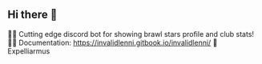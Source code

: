 ## Hi there 👋


🙋‍♀️ Cutting edge discord bot for showing brawl stars profile and club stats!
👩‍💻 Documentation: https://invalidlenni.gitbook.io/invalidlenni/
🧙 Expelliarmus 
